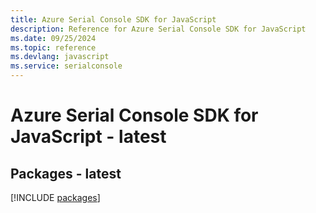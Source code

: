 ```yaml
---
title: Azure Serial Console SDK for JavaScript
description: Reference for Azure Serial Console SDK for JavaScript
ms.date: 09/25/2024
ms.topic: reference
ms.devlang: javascript
ms.service: serialconsole
---
```

# Azure Serial Console SDK for JavaScript - latest
## Packages - latest
[!INCLUDE [packages](serial-console-index.md)]